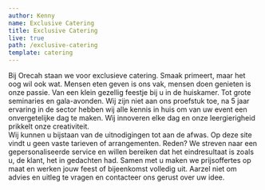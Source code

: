 ```yaml
---
author: Kenny
name: Exclusive Catering
title: Exclusive Catering
live: true
path: /exclusive-catering
template: catering
---
```

Bij Orecah staan we voor exclusieve catering. Smaak primeert, maar het oog wil ook wat. 
Mensen eten geven is ons vak, mensen doen genieten is onze passie. 
Van een klein gezellig feestje bij u in de huiskamer. Tot grote seminaries en gala-avonden.
Wij zijn niet aan ons proefstuk toe, na 5 jaar ervaring in de sector hebben wij alle kennis in huis om van uw event een onvergetelijke dag te maken. Wij innoveren elke dag en onze leergierigheid prikkelt onze creativiteit.  
Wij kunnen u bijstaan van de uitnodigingen tot aan de afwas.
Op deze site vindt u geen vaste tarieven of arrangementen. Reden? We streven naar een gepersonaliseerde service en willen bereiken dat het eindresultaat is zoals u, de klant, het in gedachten had. Samen met u maken we prijsoffertes op maat en werken jouw feest of bijeenkomst volledig uit. Aarzel niet om advies en uitleg te vragen en contacteer ons gerust over uw idee.

